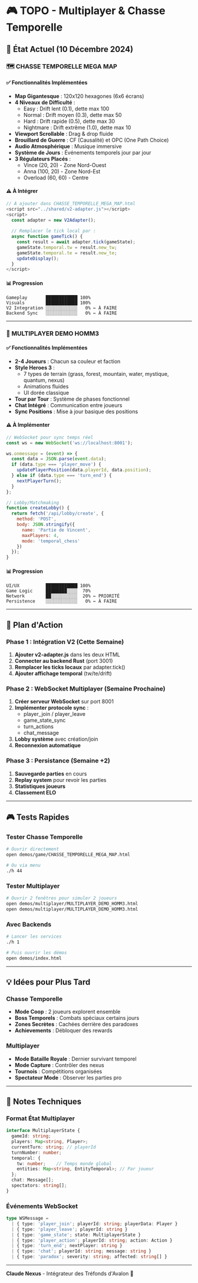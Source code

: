 # 🎮 TOPO - Multiplayer & Chasse Temporelle

## 📅 État Actuel (10 Décembre 2024)

### 🗺️ CHASSE TEMPORELLE MEGA MAP

#### ✅ Fonctionnalités Implémentées
- **Map Gigantesque** : 120x120 hexagones (6x6 écrans)
- **4 Niveaux de Difficulté** :
  - Easy : Drift lent (0.1), dette max 100
  - Normal : Drift moyen (0.3), dette max 50  
  - Hard : Drift rapide (0.5), dette max 30
  - Nightmare : Drift extrême (1.0), dette max 10
- **Viewport Scrollable** : Drag & drop fluide
- **Brouillard de Guerre** : CF (Causalité) et OPC (One Path Choice)
- **Audio Atmosphérique** : Musique immersive
- **Système de Jours** : Événements temporels jour par jour
- **3 Régulateurs Placés** :
  - Vince (20, 20) - Zone Nord-Ouest
  - Anna (100, 20) - Zone Nord-Est
  - Overload (60, 60) - Centre

#### ⚠️ À Intégrer
```javascript
// À ajouter dans CHASSE_TEMPORELLE_MEGA_MAP.html
<script src="../shared/v2-adapter.js"></script>
<script>
  const adapter = new V2Adapter();
  
  // Remplacer le tick local par :
  async function gameTick() {
    const result = await adapter.tick(gameState);
    gameState.temporal.tw = result.new_tw;
    gameState.temporal.te = result.new_te;
    updateDisplay();
  }
</script>
```

#### 📊 Progression
```
Gameplay       ████████████ 100%
Visuals        ████████████ 100%
V2 Integration ░░░░░░░░░░░░   0% ← À FAIRE
Backend Sync   ░░░░░░░░░░░░   0% ← À FAIRE
```

---

### 👥 MULTIPLAYER DEMO HOMM3

#### ✅ Fonctionnalités Implémentées
- **2-4 Joueurs** : Chacun sa couleur et faction
- **Style Heroes 3** : 
  - 7 types de terrain (grass, forest, mountain, water, mystique, quantum, nexus)
  - Animations fluides
  - UI dorée classique
- **Tour par Tour** : Système de phases fonctionnel
- **Chat Intégré** : Communication entre joueurs
- **Sync Positions** : Mise à jour basique des positions

#### ⚠️ À Implémenter
```javascript
// WebSocket pour sync temps réel
const ws = new WebSocket('ws://localhost:8001');

ws.onmessage = (event) => {
  const data = JSON.parse(event.data);
  if (data.type === 'player_move') {
    updatePlayerPosition(data.playerId, data.position);
  } else if (data.type === 'turn_end') {
    nextPlayerTurn();
  }
};

// Lobby/Matchmaking
function createLobby() {
  return fetch('/api/lobby/create', {
    method: 'POST',
    body: JSON.stringify({ 
      name: 'Partie de Vincent',
      maxPlayers: 4,
      mode: 'temporal_chess'
    })
  });
}
```

#### 📊 Progression
```
UI/UX          ████████████ 100%
Game Logic     ████████░░░░  70%
Network        ██░░░░░░░░░░  20% ← PRIORITÉ
Persistence    ░░░░░░░░░░░░   0% ← À FAIRE
```

---

## 🚀 Plan d'Action

### Phase 1 : Intégration V2 (Cette Semaine)
1. **Ajouter v2-adapter.js** dans les deux HTML
2. **Connecter au backend Rust** (port 3001)
3. **Remplacer les ticks locaux** par adapter.tick()
4. **Ajouter affichage temporal** (tw/te/drift)

### Phase 2 : WebSocket Multiplayer (Semaine Prochaine)
1. **Créer serveur WebSocket** sur port 8001
2. **Implémenter protocole sync** :
   - player_join / player_leave
   - game_state_sync
   - turn_actions
   - chat_message
3. **Lobby système** avec création/join
4. **Reconnexion automatique**

### Phase 3 : Persistance (Semaine +2)
1. **Sauvegarde parties** en cours
2. **Replay system** pour revoir les parties
3. **Statistiques joueurs**
4. **Classement ELO**

---

## 🎮 Tests Rapides

### Tester Chasse Temporelle
```bash
# Ouvrir directement
open demos/game/CHASSE_TEMPORELLE_MEGA_MAP.html

# Ou via menu
./h 44
```

### Tester Multiplayer
```bash
# Ouvrir 2 fenêtres pour simuler 2 joueurs
open demos/multiplayer/MULTIPLAYER_DEMO_HOMM3.html
open demos/multiplayer/MULTIPLAYER_DEMO_HOMM3.html
```

### Avec Backends
```bash
# Lancer les services
./h 1

# Puis ouvrir les démos
open demos/index.html
```

---

## 💡 Idées pour Plus Tard

### Chasse Temporelle
- **Mode Coop** : 2 joueurs explorent ensemble
- **Boss Temporels** : Combats spéciaux certains jours
- **Zones Secrètes** : Cachées derrière des paradoxes
- **Achievements** : Débloquer des rewards

### Multiplayer
- **Mode Bataille Royale** : Dernier survivant temporel
- **Mode Capture** : Contrôler des nexus
- **Tournois** : Compétitions organisées
- **Spectateur Mode** : Observer les parties pro

---

## 📝 Notes Techniques

### Format État Multiplayer
```typescript
interface MultiplayerState {
  gameId: string;
  players: Map<string, Player>;
  currentTurn: string; // playerId
  turnNumber: number;
  temporal: {
    tw: number;    // Temps monde global
    entities: Map<string, EntityTemporal>; // Par joueur
  };
  chat: Message[];
  spectators: string[];
}
```

### Événements WebSocket
```typescript
type WSMessage = 
  | { type: 'player_join'; playerId: string; playerData: Player }
  | { type: 'player_leave'; playerId: string }
  | { type: 'game_state'; state: MultiplayerState }
  | { type: 'player_action'; playerId: string; action: Action }
  | { type: 'turn_end'; nextPlayer: string }
  | { type: 'chat'; playerId: string; message: string }
  | { type: 'paradox'; severity: string; affected: string[] }
```

---

**Claude Nexus** - Intégrateur des Tréfonds d'Avalon 🌌
